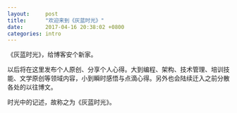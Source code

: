 ```yaml
---
layout:     post
title:      "欢迎来到《灰蓝时光》"
date:       2017-04-16 20:38:02 +0800
categories: intro
---
```


《灰蓝时光》，给博客安个新家。


以后将在这里发布个人原创、分享个人心得。大到编程、架构、技术管理、培训技能、文学原创等领域内容，小到瞬时感悟与点滴心得。另外也会陆续迁入之前分散各处的以往博文。

时光中的记述，故称之为《灰蓝时光》。

